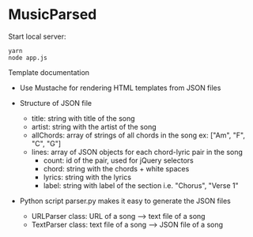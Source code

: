# MusicParsed

Start local server:

    yarn
    node app.js

Template documentation

- Use Mustache for rendering HTML templates from JSON files

- Structure of JSON file

  - title: string with title of the song
  - artist: string with the artist of the song
  - allChords: array of strings of all chords in the song ex: ["Am", "F", "C", "G"]
  - lines: array of JSON objects for each chord-lyric pair in the song
    - count: id of the pair, used for jQuery selectors
    - chord: string with the chords + white spaces
    - lyrics: string with the lyrics
    - label: string with label of the section i.e. "Chorus", "Verse 1"

- Python script parser.py makes it easy to generate the JSON files
  - URLParser class: URL of a song --> text file of a song
  - TextParser class: text file of a song --> JSON file of a song
